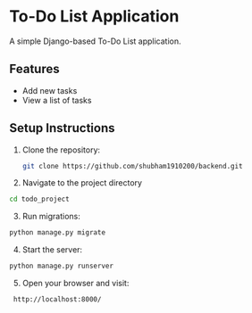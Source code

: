 # To-Do List Application

A simple Django-based To-Do List application.

## Features
- Add new tasks
- View a list of tasks

## Setup Instructions

1. Clone the repository:
   ```bash
   git clone https://github.com/shubham1910200/backend.git
   ```
2. Navigate to the project directory
 ```bash
 cd todo_project
 ```
3. Run migrations:
```bash
python manage.py migrate
```
4. Start the server:
```bash
python manage.py runserver
```
5. Open your browser and visit:
```bash
 http://localhost:8000/
 ```
